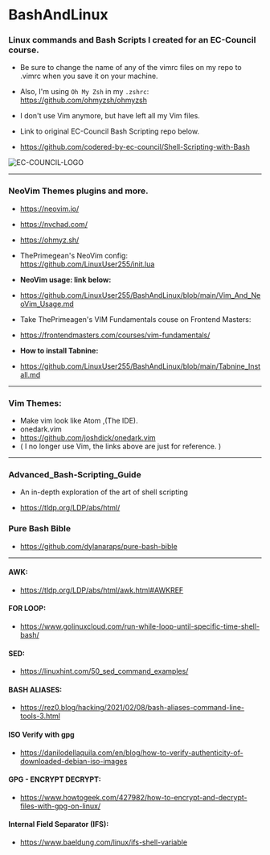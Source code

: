 # BashAndLinux

### Linux commands and Bash Scripts I created for an EC-Council course. 
- Be sure to change the name of any of the vimrc files on my repo to .vimrc when you save it on your machine.
- Also, I'm using  `Oh My Zsh` in my `.zshrc`:  https://github.com/ohmyzsh/ohmyzsh
- I don't use Vim anymore, but have left all my Vim files.
- Link to original EC-Council Bash Scripting repo below.

- <https://github.com/codered-by-ec-council/Shell-Scripting-with-Bash>

![EC-COUNCIL-LOGO](https://user-images.githubusercontent.com/46334926/152244010-673a77a5-4309-4eba-b9d5-719d9af98e06.png)

---
### NeoVim Themes plugins and more.

- <https://neovim.io/>
- <https://nvchad.com/>
- <https://ohmyz.sh/>
- ThePrimegean's NeoVim config: https://github.com/LinuxUser255/init.lua
- **NeoVim usage: link below:**
- <https://github.com/LinuxUser255/BashAndLinux/blob/main/Vim_And_NeoVim_Usage.md>
- Take ThePrimeagen's VIM Fundamentals couse on Frontend Masters:
- https://frontendmasters.com/courses/vim-fundamentals/

- **How to install Tabnine:**
- https://github.com/LinuxUser255/BashAndLinux/blob/main/Tabnine_Install.md
---

### Vim Themes:
- Make vim look like Atom ,(The IDE). 
- onedark.vim
- <https://github.com/joshdick/onedark.vim>
- ( I no longer use Vim, the links above are just for reference. )

---

### Advanced_Bash-Scripting_Guide
 - An in-depth exploration of the art of shell scripting

- <https://tldp.org/LDP/abs/html/>

### Pure Bash Bible
- <https://github.com/dylanaraps/pure-bash-bible>
---



#### AWK:
- <https://tldp.org/LDP/abs/html/awk.html#AWKREF>


#### FOR LOOP:
- <https://www.golinuxcloud.com/run-while-loop-until-specific-time-shell-bash/>


#### SED:
- <https://linuxhint.com/50_sed_command_examples/>


#### BASH ALIASES:
- <https://rez0.blog/hacking/2021/02/08/bash-aliases-command-line-tools-3.html>

#### ISO Verify with gpg
- https://danilodellaquila.com/en/blog/how-to-verify-authenticity-of-downloaded-debian-iso-images

#### GPG - ENCRYPT DECRYPT:
- <https://www.howtogeek.com/427982/how-to-encrypt-and-decrypt-files-with-gpg-on-linux/>

#### Internal Field Separator (IFS):
- <https://www.baeldung.com/linux/ifs-shell-variable>
